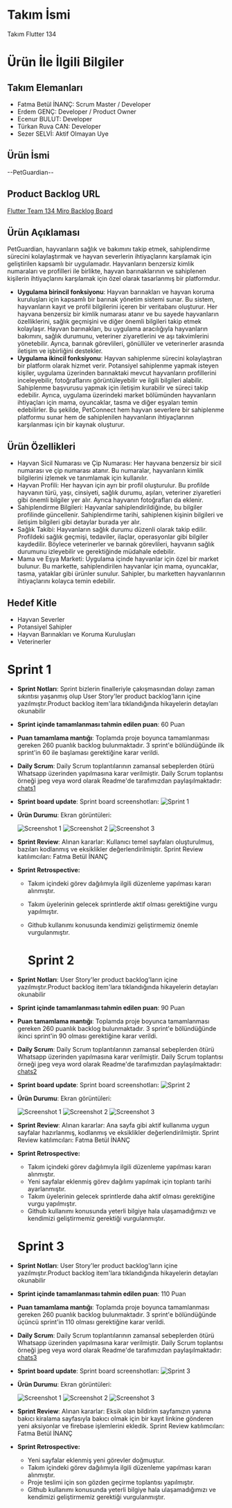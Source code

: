 # **Takım İsmi**

Takım Flutter 134

# Ürün İle İlgili Bilgiler

## Takım Elemanları
- Fatma Betül İNANÇ: Scrum Master / Developer
- Erdem GENÇ: Developer / Product Owner 
- Ecenur BULUT: Developer
- Türkan Ruva CAN: Developer
- Sezer SELVİ: Aktif Olmayan Uye

## Ürün İsmi

--PetGuardian--

## Product Backlog URL

[Flutter Team 134 Miro Backlog Board](https://miro.com/app/board/uXjVM-Kjkr4=/)

## Ürün Açıklaması

PetGuardian, hayvanların sağlık ve bakımını takip etmek, sahiplendirme sürecini kolaylaştırmak ve hayvan severlerin ihtiyaçlarını karşılamak için geliştirilen kapsamlı bir uygulamadır. Hayvanların benzersiz kimlik numaraları ve profilleri ile birlikte, hayvan barınaklarının ve sahiplenen kişilerin ihtiyaçlarını karşılamak için özel olarak tasarlanmış bir platformdur.


- **Uygulama birincil fonksiyonu**: Hayvan barınakları ve hayvan koruma kuruluşları için kapsamlı bir barınak yönetim sistemi sunar. Bu sistem, hayvanların kayıt ve profil bilgilerini içeren bir veritabanı oluşturur. Her hayvana benzersiz bir kimlik numarası atanır ve bu sayede hayvanların özelliklerini, sağlık geçmişini ve diğer önemli bilgileri takip etmek kolaylaşır. Hayvan barınakları, bu uygulama aracılığıyla hayvanların bakımını, sağlık durumunu, veteriner ziyaretlerini ve aşı takvimlerini yönetebilir. Ayrıca, barınak görevlileri, gönüllüler ve veterinerler arasında iletişim ve işbirliğini destekler.
- **Uygulama ikincil fonksiyonu**: Hayvan sahiplenme sürecini kolaylaştıran bir platform olarak hizmet verir. Potansiyel sahiplenme yapmak isteyen kişiler, uygulama üzerinden barınaktaki mevcut hayvanların profillerini inceleyebilir, fotoğraflarını görüntüleyebilir ve ilgili bilgileri alabilir. Sahiplenme başvurusu yapmak için iletişim kurabilir ve süreci takip edebilir. Ayrıca, uygulama üzerindeki market bölümünden hayvanların ihtiyaçları için mama, oyuncaklar, tasma ve diğer eşyaları temin edebilirler. Bu şekilde, PetConnect hem hayvan severlere bir sahiplenme platformu sunar hem de sahiplenilen hayvanların ihtiyaçlarının karşılanması için bir kaynak oluşturur.

## Ürün Özellikleri

- Hayvan Sicil Numarası ve Çip Numarası: Her hayvana benzersiz bir sicil numarası ve çip numarası atanır. Bu numaralar, hayvanların kimlik bilgilerini izlemek ve tanımlamak için kullanılır.
- Hayvan Profili: Her hayvan için ayrı bir profil oluşturulur. Bu profilde hayvanın türü, yaşı, cinsiyeti, sağlık durumu, aşıları, veteriner ziyaretleri gibi önemli bilgiler yer alır. Ayrıca hayvanın fotoğrafları da eklenir.
- Sahiplendirme Bilgileri: Hayvanlar sahiplendirildiğinde, bu bilgiler profilinde güncellenir. Sahiplendirme tarihi, sahiplenen kişinin bilgileri ve iletişim bilgileri gibi detaylar burada yer alır.
- Sağlık Takibi: Hayvanların sağlık durumu düzenli olarak takip edilir. Profildeki sağlık geçmişi, tedaviler, ilaçlar, operasyonlar gibi bilgiler kaydedilir. Böylece veterinerler ve barınak görevlileri, hayvanın sağlık durumunu izleyebilir ve gerektiğinde müdahale edebilir.
- Mama ve Eşya Marketi: Uygulama içinde hayvanlar için özel bir market bulunur. Bu markette, sahiplendirilen hayvanlar için mama, oyuncaklar, tasma, yataklar gibi ürünler sunulur. Sahipler, bu marketten hayvanlarının ihtiyaçlarını kolayca temin edebilir.

## Hedef Kitle

- Hayvan Severler
- Potansiyel Sahipler
- Hayvan Barınakları ve Koruma Kuruluşları
- Veterinerler

# Sprint 1

- **Sprint Notları**: Sprint bizlerin finalleriyle çakışmasından dolayı zaman sıkıntısı yaşanmış olup User Story'ler product backlog'ların içine yazılmıştır.Product backlog item'lara tıklandığında hikayelerin detayları okunabilir
- **Sprint içinde tamamlanması tahmin edilen puan**: 60 Puan

- **Puan tamamlama mantığı**: Toplamda proje boyunca tamamlanması gereken 260 puanlık backlog bulunmaktadır. 3 sprint'e bölündüğünde ilk sprint'in 60 ile başlaması gerektiğine karar verildi.

- **Daily Scrum**: Daily Scrum toplantılarının zamansal sebeplerden ötürü Whatsapp üzerinden yapılmasına karar verilmiştir. Daily Scrum toplantısı örneği jpeg veya word olarak Readme'de tarafımızdan paylaşılmaktadır: [chats1](https://github.com/betulinanc/Bootcamp/blob/main/photos/chats/chats1.pdf)

- **Sprint board update**: Sprint board screenshotları: 
![Sprint 1](https://github.com/betulinanc/Bootcamp/blob/main/photos/sprint/sprint1.png) 


- **Ürün Durumu**: Ekran görüntüleri:
  
  ![Screenshot 1](https://github.com/betulinanc/Bootcamp/blob/main/photos/photos/login1.jpeg)
  ![Screenshot 2](https://github.com/betulinanc/Bootcamp/blob/main/photos/photos/login2.jpeg)
  ![Screenshot 3](https://github.com/betulinanc/Bootcamp/blob/main/photos/photos/register.jpeg)
  
 
- **Sprint Review**: 
Alınan kararlar: Kullanıcı temel sayfaları oluşturulmuş, bazıları kodlanmış ve eksiklikler değerlendirilmiştir. Sprint Review katılımcıları: Fatma Betül İNANÇ
- **Sprint Retrospective:**
  - Takım içindeki görev dağılımıyla ilgili düzenleme yapılması kararı alınmıştır.
  - Takım üyelerinin gelecek sprintlerde aktif olması gerektiğine vurgu yapılmıştır.
  - Github kullanımı konusunda kendimizi geliştirmemiz önemle vurgulanmıştır.
 
    # Sprint 2

- **Sprint Notları**: User Story'ler product backlog'ların içine yazılmıştır.Product backlog item'lara tıklandığında hikayelerin detayları okunabilir
- **Sprint içinde tamamlanması tahmin edilen puan**: 90 Puan

- **Puan tamamlama mantığı**: Toplamda proje boyunca tamamlanması gereken 260 puanlık backlog bulunmaktadır. 3 sprint'e bölündüğünde ikinci sprint'in 90 olması gerektiğine karar verildi.

- **Daily Scrum**: Daily Scrum toplantılarının zamansal sebeplerden ötürü Whatsapp üzerinden yapılmasına karar verilmiştir. Daily Scrum toplantısı örneği jpeg veya word olarak Readme'de tarafımızdan paylaşılmaktadır: [chats2](https://github.com/betulinanc/Bootcamp/blob/main/photos/chats/Ads%C4%B1z%20dok%C3%BCman.pdf)

- **Sprint board update**: Sprint board screenshotları: 
![Sprint 2](https://github.com/betulinanc/Bootcamp/blob/main/photos/sprint/sprint2.png) 


- **Ürün Durumu**: Ekran görüntüleri:
  
  ![Screenshot 1](https://github.com/betulinanc/Bootcamp/blob/main/photos/photos/home.gif)
  ![Screenshot 2](https://github.com/betulinanc/Bootcamp/blob/main/photos/photos/shop.gif)
  ![Screenshot 3](https://github.com/betulinanc/Bootcamp/blob/main/photos/photos/notifications.jpeg)
  
 
- **Sprint Review**: 
Alınan kararlar: Ana sayfa gibi aktif kullanıma uygun sayfalar hazırlanmış, kodlanmış ve eksiklikler değerlendirilmiştir. Sprint Review katılımcıları: Fatma Betül İNANÇ
- **Sprint Retrospective:**
  - Takım içindeki görev dağılımıyla ilgili düzenleme yapılması kararı alınmıştır.
  - Yeni sayfalar eklenmiş görev dağılımı yapılmak için toplantı tarihi ayarlanmıştır.
  - Takım üyelerinin gelecek sprintlerde daha aktif olması gerektiğine vurgu yapılmıştır.
  - Github kullanımı konusunda yeterli bilgiye hala ulaşamadığımızı ve kendimizi geliştirmemiz gerektiği vurgulanmıştır.

   # Sprint 3

- **Sprint Notları**: User Story'ler product backlog'ların içine yazılmıştır.Product backlog item'lara tıklandığında hikayelerin detayları okunabilir
- **Sprint içinde tamamlanması tahmin edilen puan**: 110 Puan

- **Puan tamamlama mantığı**: Toplamda proje boyunca tamamlanması gereken 260 puanlık backlog bulunmaktadır. 3 sprint'e bölündüğünde üçüncü sprint'in 110 olması gerektiğine karar verildi.

- **Daily Scrum**: Daily Scrum toplantılarının zamansal sebeplerden ötürü Whatsapp üzerinden yapılmasına karar verilmiştir. Daily Scrum toplantısı örneği jpeg veya word olarak Readme'de tarafımızdan paylaşılmaktadır: [chats3](https://github.com/betulinanc/Bootcamp/blob/main/photos/chats/chat3.pdf)

- **Sprint board update**: Sprint board screenshotları: 
![Sprint 3](https://github.com/betulinanc/Bootcamp/blob/PetGuardian/photos/sprint/sprint3.png) 


- **Ürün Durumu**: Ekran görüntüleri:
  
  ![Screenshot 1](https://github.com/betulinanc/Bootcamp/blob/main/photos/photos/kiralama.jpeg)
  ![Screenshot 2](https://github.com/betulinanc/Bootcamp/blob/main/photos/photos/kullanici.jpeg)
  ![Screenshot 3](https://github.com/betulinanc/Bootcamp/blob/main/photos/photos/bakici.gif)
  
 
- **Sprint Review**: 
Alınan kararlar: Eksik olan bildirim sayfamızın yanına bakıcı kiralama sayfasıyla bakıcı olmak için bir kayıt linkine gönderen yeni aksiyonlar ve firebase işlemlerini ekledik. Sprint Review katılımcıları: Fatma Betül İNANÇ
- **Sprint Retrospective:**
  - Yeni sayfalar eklenmiş yeni görevler doğmuştur.
  - Takım içindeki görev dağılımıyla ilgili düzenleme yapılması kararı alınmıştır.
  - Proje teslimi için son gözden geçirme toplantısı yapılmıştır.
  - Github kullanımı konusunda yeterli bilgiye hala ulaşamadığımızı ve kendimizi geliştirmemiz gerektiği vurgulanmıştır.
 
 

